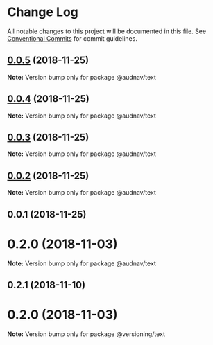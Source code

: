 # Change Log

All notable changes to this project will be documented in this file.
See [Conventional Commits](https://conventionalcommits.org) for commit guidelines.

## [0.0.5](https://github.com/audriusnavickas/versioning/compare/@audnav/text@0.0.4...@audnav/text@0.0.5) (2018-11-25)

**Note:** Version bump only for package @audnav/text





## [0.0.4](https://github.com/audriusnavickas/versioning/compare/@audnav/text@0.0.3...@audnav/text@0.0.4) (2018-11-25)

**Note:** Version bump only for package @audnav/text





## [0.0.3](https://github.com/audriusnavickas/versioning/compare/@audnav/text@0.0.2...@audnav/text@0.0.3) (2018-11-25)

**Note:** Version bump only for package @audnav/text





## [0.0.2](https://github.com/audriusnavickas/versioning/compare/@audnav/text@0.0.1...@audnav/text@0.0.2) (2018-11-25)

**Note:** Version bump only for package @audnav/text





## 0.0.1 (2018-11-25)



# 0.2.0 (2018-11-03)

**Note:** Version bump only for package @audnav/text





## 0.2.1 (2018-11-10)



# 0.2.0 (2018-11-03)

**Note:** Version bump only for package @versioning/text
